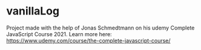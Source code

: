 # vanillaLog

Project made with the help of Jonas Schmedtmann on his udemy Complete JavaScript Course 2021.
Learn more here: https://www.udemy.com/course/the-complete-javascript-course/
